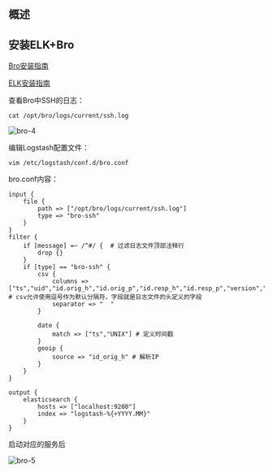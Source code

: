 ## 概述

## 安装ELK+Bro
[Bro安装指南](https://github.com/bloodzer0/Enterprise_Security_Build--Open_Source/blob/master/Infrastructure%20Security/IDS%20IPS/Bro%EF%BC%9A%E7%BD%91%E7%BB%9C%E5%AE%89%E5%85%A8%E7%9B%91%E6%8E%A7.md)

[ELK安装指南](https://github.com/bloodzer0/Enterprise_Security_Build--Open_Source/blob/master/Infrastructure%20Security/Log%20Analysis/ELK%EF%BC%9A%E5%AE%89%E8%A3%85%E4%B8%8E%E5%9F%BA%E7%A1%80%E4%BD%BF%E7%94%A8.md)

查看Bro中SSH的日志：

```
cat /opt/bro/logs/current/ssh.log
```

![bro-4](https://github.com/bloodzer0/Enterprise_Security_Build--Open_Source/blob/master/Infrastructure%20Security/IDS%20IPS/img/bro-4.png)

编辑Logstash配置文件：

```
vim /etc/logstash/conf.d/bro.conf
```

bro.conf内容：

```
input {
    file {
        path => ["/opt/bro/logs/current/ssh.log"]
        type => "bro-ssh"
    }
}
filter {
    if [message] =~ /^#/ {  # 过滤日志文件顶部注释行
        drop {}
    }
    if [type] == "bro-ssh" {
        csv {
            columns => ["ts","uid","id.orig_h","id.orig_p","id.resp_h","id.resp_p","version","auth_success","auth_attempts","direction","client","server","cipher_alg","mac_alg","compression_alg","kex_alg","host_key_alg","host_key","remote_location.country_code","remote_location.region","remote_location.city","remote_location.latitude","remote_location.longitude"] # csv允许使用逗号作为默认分隔符，字段就是日志文件的头定义的字段
            separator => "  "
        }

        date {
            match => ["ts","UNIX"] # 定义时间戳
        }
        geoip {
            source => "id_orig_h" # 解析IP
        }
    }
}

output {
    elasticsearch {
        hosts => ["localhost:9200"]
        index => "logstash-%{+YYYY.MM}"
    }
}
```

启动对应的服务后

![bro-5](https://github.com/bloodzer0/Enterprise_Security_Build--Open_Source/blob/master/Infrastructure%20Security/IDS%20IPS/img/bro-5.png)
